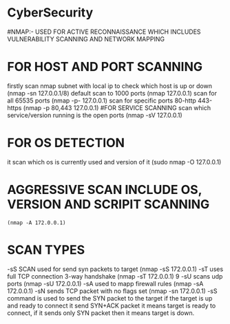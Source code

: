 # CyberSecurity
#NMAP:- USED FOR ACTIVE RECONNAISSANCE WHICH INCLUDES VULNERABILITY SCANNING AND NETWORK MAPPING
# FOR HOST AND PORT SCANNING
firstly scan nmap subnet with local ip to check which host is up or down (nmap -sn 127.0.0.1/8)
default scan to 1000 ports (nmap 127.0.0.1)
scan for all 65535 ports (nmap -p- 127.0.0.1)
scan for specific ports 80-http 443-https (nmap -p 80,443 127.0.0.1)
#FOR SERVICE SCANNING
scan which service/version running is the open ports (nmap -sV 127.0.0.1)
# FOR OS DETECTION
it scan which os is currently used and version of it (sudo nmap -O 127.0.0.1)
# AGGRESSIVE SCAN INCLUDE OS, VERSION AND SCRIPIT SCANNING
    (nmap -A 172.0.0.1)
# SCAN TYPES
-sS SCAN used for send syn packets to target (nmap -sS 172.0.0.1)
-sT uses full TCP connection 3-way handshake (nmap -sT 172.0.0.1) 9 -sU scans udp ports (nmap -sU 172.0.0.1)
-sA used to mapp firewall rules (nmap -sA 172.0.0.1)
-sN sends TCP packet with no flags set (nmap -sn 172.0.0.1)
-sS command is used to send the SYN packet to the target if the target is up and ready to connect it send SYN+ACK packet it means target is ready to connect, if it sends only SYN packet then it means target is down.
